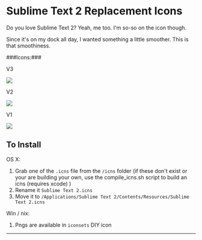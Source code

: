 Sublime Text 2 Replacement Icons
==================

Do you love Sublime Text 2? Yeah, me too. I'm so-so on the icon though.

Since it's on my dock all day, I wanted something a little smoother. This is that smoothiness.

###Icons:###

V3

<img src="https://github.com/tw12lve/sublimetext2-icons/raw/master/iconsets/v3.iconset/icon_512.png">

V2

<img src="https://github.com/tw12lve/sublimetext2-icons/raw/master/iconsets/v2.iconset/icon_512.png">

V1

<img src="https://github.com/tw12lve/sublimetext2-icons/raw/master/pngs/v1.png">

## To Install ##

OS X: 

1. Grab one of the `.icns` file from the `/icns` folder (if these don't exist or your are building your own, use the compile_icns.sh script to build an icns (requires xcode) )
2. Rename it `Sublime Text 2.icns`
3. Move it to `/Applications/Sublime Text 2/Contents/Resources/Sublime Text 2.icns`

Win / nix:

1. Pngs are available in `iconsets` DIY icon

---